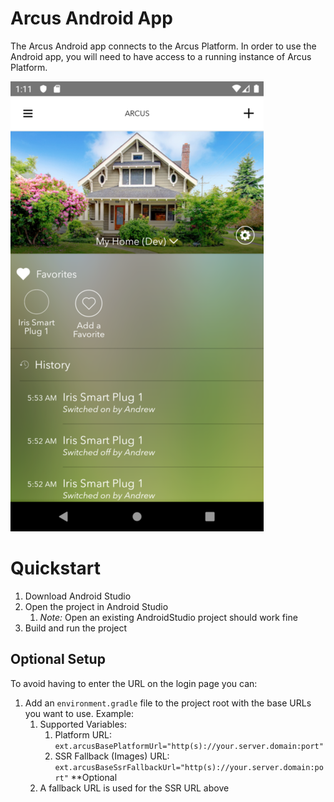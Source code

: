 # Arcus Android App

The Arcus Android app connects to the Arcus Platform. In order to use the Android app, you will need to have access to a running instance of Arcus Platform.

![Arcus iOS app on Nexus 5X](docs/app.png)

# Quickstart

1. Download Android Studio
1. Open the project in Android Studio 
   1. *Note:* Open an existing AndroidStudio project should work fine
1. Build and run the project

## Optional Setup

To avoid having to enter the URL on the login page you can:
1. Add an `environment.gradle` file to the project root with the base URLs you want to use. Example:
   1. Supported Variables: 
      1. Platform URL: `ext.arcusBasePlatformUrl="http(s)://your.server.domain:port"`
      1. SSR Fallback (Images) URL: `ext.arcusBaseSsrFallbackUrl="http(s)://your.server.domain:port"` **Optional
   1. A fallback URL is used for the SSR URL above
